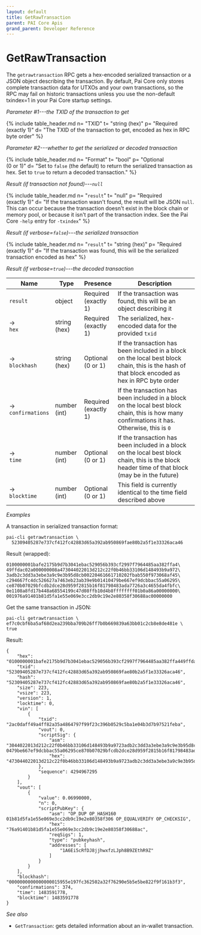 ```yaml
---
layout: default
title: GetRawTransaction
parent: PAI Core Apis
grand_parent: Developer Reference
---
```


GetRawTransaction
========================

The `getrawtransaction` RPC gets a hex-encoded serialized transaction or a JSON object describing the transaction. By default, Pai Core only stores complete transaction data for UTXOs and your own transactions, so the RPC may fail on historic transactions unless you use the non-default txindex=1 in your Pai Core startup settings.

*Parameter #1---the TXID of the transaction to get*

{% include table_header.md
  n= "TXID"
  t= "string (hex)"
  p= "Required<br>(exactly 1)"
  d= "The TXID of the transaction to get, encoded as hex in RPC byte order"
%}

*Parameter #2---whether to get the serialized or decoded transaction*

{% include table_header.md
  n= "Format"
  t= "bool"
  p= "Optional<br>(0 or 1)"
  d= "Set to `false` (the default) to return the serialized transaction as hex.  Set to `true` to return a decoded transaction."
%}

*Result (if transaction not found)---`null`*

{% include table_header.md
  n= "`result`"
  t= "null"
  p= "Required<br>(exactly 1)"
  d= "If the transaction wasn't found, the result will be JSON `null`.  This can occur because the transaction doesn't exist in the block chain or memory pool, or because it isn't part of the transaction index.  See the Pai Core `-help` entry for `-txindex`"
%}

*Result (if verbose=`false`)---the serialized transaction*

{% include table_header.md
  n= "`result`"
  t= "string (hex)"
  p= "Required<br>(exactly 1)"
  d= "If the transaction was found, this will be the serialized transaction encoded as hex"
%}

*Result (if verbose=`true`)---the decoded transaction*

| Name | Type      | Presence            | Description
|------|-----------|---------------------|-------------
| `result`  | object | Required<br>(exactly 1) | If the transaction was found, this will be an object describing it
| →<br>`hex` | string (hex) | Required<br>(exactly 1) | The serialized, hex-encoded data for the provided `txid`
| →<br>`blockhash` | string (hex) | Optional<br>(0 or 1) | If the transaction has been included in a block on the local best block chain, this is the hash of that block encoded as hex in RPC byte order
| →<br>`confirmations` | number (int) | Required<br>(exactly 1) | If the transaction has been included in a block on the local best block chain, this is how many confirmations it has.  Otherwise, this is `0`
| →<br>`time` | number (int) | Optional<br>(0 or 1) | If the transaction has been included in a block on the local best block chain, this is the block header time of that block (may be in the future)
| →<br>`blocktime` | number (int) | Optional<br>(0 or 1) | This field is currently identical to the time field described above


*Examples*

A transaction in serialized transaction format:

```
pai-cli getrawtransaction \
  52309405287e737cf412fc42883d65a392ab950869fae80b2a5f1e33326aca46
```

Result (wrapped):

```
0100000001bafe2175b9d7b3041ebac529056b393cf2997f7964485aa382ffa4\
49ffdac02a000000008a473044022013d212c22f0b46bb33106d148493b9a972\
3adb2c3dd3a3ebe3a9c9e3b95d8cb00220461661710202fbab550f973068af45\
c294667fc4dc526627a7463eb23ab39e9b01410479be667ef9dcbbac55a06295\
ce870b07029bfcdb2dce28d959f2815b16f81798483ada7726a3c4655da4fbfc\
0e1108a8fd17b448a68554199c47d08ffb10d4b8ffffffff01b0a86a00000000\
001976a91401b81d5fa1e55e069e3cc2db9c19e2e80358f30688ac00000000
```

Get the same transaction in JSON:

```
pai-cli getrawtransaction \
ef7c0cbf6ba5af68d2ea239bba709b26ff7b0b669839a63bb01c2cb8e8de481e \
true
```

Result:

```
{
    "hex": "0100000001bafe2175b9d7b3041ebac529056b393cf2997f7964485aa382ffa449ffdac02a000000008a473044022013d212c22f0b46bb33106d148493b9a9723adb2c3dd3a3ebe3a9c9e3b95d8cb00220461661710202fbab550f973068af45c294667fc4dc526627a7463eb23ab39e9b01410479be667ef9dcbbac55a06295ce870b07029bfcdb2dce28d959f2815b16f81798483ada7726a3c4655da4fbfc0e1108a8fd17b448a68554199c47d08ffb10d4b8ffffffff01b0a86a00000000001976a91401b81d5fa1e55e069e3cc2db9c19e2e80358f30688ac00000000",
    "txid": "52309405287e737cf412fc42883d65a392ab950869fae80b2a5f1e33326aca46",
    "hash": "52309405287e737cf412fc42883d65a392ab950869fae80b2a5f1e33326aca46",
    "size": 223,
    "vsize": 223,
    "version": 1,
    "locktime": 0,
    "vin": [
        {
            "txid": "2ac0daff49a4ff82a35a4864797f99f23c396b0529c5ba1e04b3d7b97521feba",
            "vout": 0,
            "scriptSig": {
                "asm": "3044022013d212c22f0b46bb33106d148493b9a9723adb2c3dd3a3ebe3a9c9e3b95d8cb00220461661710202fbab550f973068af45c294667fc4dc526627a7463eb23ab39e9b[ALL] 0479be667ef9dcbbac55a06295ce870b07029bfcdb2dce28d959f2815b16f81798483ada7726a3c4655da4fbfc0e1108a8fd17b448a68554199c47d08ffb10d4b8",
                "hex": "473044022013d212c22f0b46bb33106d148493b9a9723adb2c3dd3a3ebe3a9c9e3b95d8cb00220461661710202fbab550f973068af45c294667fc4dc526627a7463eb23ab39e9b01410479be667ef9dcbbac55a06295ce870b07029bfcdb2dce28d959f2815b16f81798483ada7726a3c4655da4fbfc0e1108a8fd17b448a68554199c47d08ffb10d4b8"
            },
            "sequence": 4294967295
        }
    ],
    "vout": [
        {
            "value": 0.06990000,
            "n": 0,
            "scriptPubKey": {
                "asm": "OP_DUP OP_HASH160 01b81d5fa1e55e069e3cc2db9c19e2e80358f306 OP_EQUALVERIFY OP_CHECKSIG",
                "hex": "76a91401b81d5fa1e55e069e3cc2db9c19e2e80358f30688ac",
                "reqSigs": 1,
                "type": "pubkeyhash",
                "addresses": [
                    "1A6Ei5cRfDJ8jjhwxfzLJph8B9ZEthR9Z"
                ]
            }
        }
    ],
    "blockhash": "0000000000000000015955e197fc362502a32f76290e5b5e5be822f9f161b3f3",
    "confirmations": 374,
    "time": 1483591778,
    "blocktime": 1483591778
}
```

*See also*

* `GetTransaction`: gets detailed information about an in-wallet transaction.
